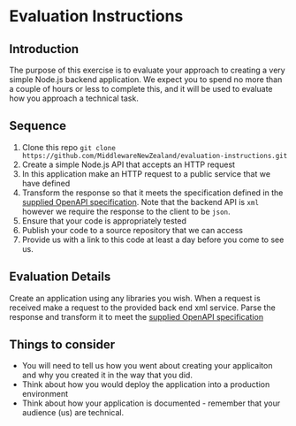 # Evaluation Instructions

## Introduction

The purpose of this exercise is to evaluate your approach to creating a very simple Node.js backend application. We expect you to spend no more than a couple of hours or less to complete this, and it will be used to evaluate how you approach a technical task.

## Sequence

1. Clone this repo `git clone https://github.com/MiddlewareNewZealand/evaluation-instructions.git`
2. Create a simple Node.js API that accepts an HTTP request
3. In this application make an HTTP request to a public service that we have defined
4. Transform the response so that it meets the specification defined in the [supplied OpenAPI specification](../openapi/evaluation.yaml). Note that the backend API is `xml` however we require the response to the client to be `json`.
5. Ensure that your code is appropriately tested
6. Publish your code to a source repository that we can access
7. Provide us with a link to this code at least a day before you come to see us.

## Evaluation Details

Create an application using any libraries you wish.
When a request is received make a request to the provided back end xml service. Parse the response and transform it to meet the [supplied OpenAPI specification](../openapi/evaluation.yaml)

## Things to consider

- You will need to tell us how you went about creating your applicaiton and why you created it in the way that you did.
- Think about how you would deploy the application into a production environment
- Think about how your application is documented - remember that your audience (us) are technical.
